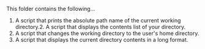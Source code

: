 This folder contains the following...

1. A script that prints the absolute path name of the current working directory.2. A script that displays the contents list of your directory.
3. A script that changes the working directory to the user's home directory.
4. A script that displays the current directory contents in a long format.
